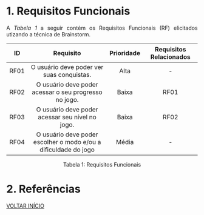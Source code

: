 # 1. Requisitos Funcionais

<p align="justify">A <i>Tabela 1</i> a seguir contém os Requisitos Funcionais (RF) elicitados utizando a técnica de Brainstorm.</p>

| ID   |                                 Requisito                                 | Prioridade | Requisitos Relacionados |
| :--: | :-----------------------------------------------------------------------: | :--------: | :---------: |
| RF01 |        O usuário deve poder ver suas conquistas.    |  Alta      |    -  |
| RF02 |        O usuário deve poder acessar o seu progresso no jogo.                 |  Baixa     |     RF01       |    
| RF03 |                    O usuário deve poder acessar seu nível no jogo.     |  Baixa     |    RF02         |
| RF04 |         O usuário deve poder escolher o modo e/ou a dificuldade do jogo   |  Média   |        -     |
   


<div style="text-align: center">
<p>Tabela 1: Requisitos Funcionais</p>
</div>

# 2. Referências


<a href="../README.md">VOLTAR INÍCIO</a>
